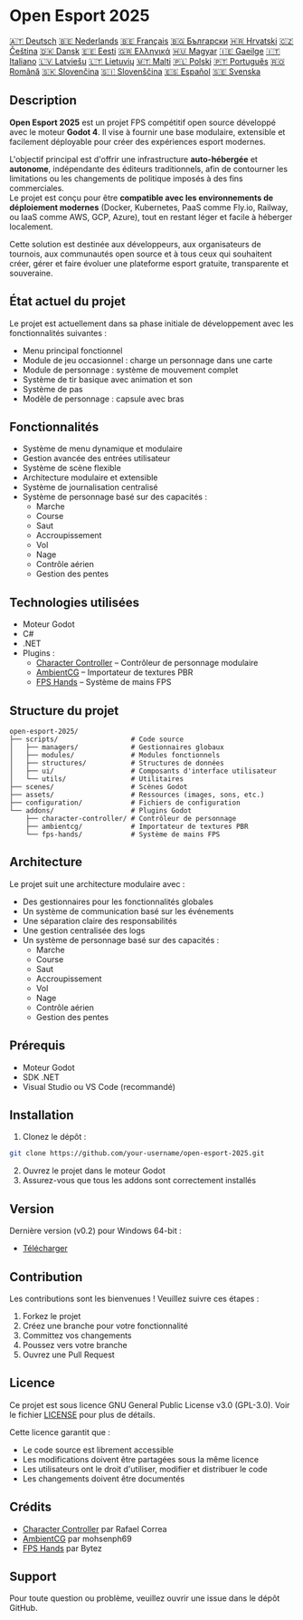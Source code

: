 # Open Esport 2025

[🇦🇹 Deutsch](deutsch.md) [🇧🇪 Nederlands](nederlands.md) [🇧🇪 Français](français.md) [🇧🇬 Български](български.md) [🇭🇷 Hrvatski](hrvatski.md) [🇨🇿 Čeština](čeština.md) [🇩🇰 Dansk](dansk.md) [🇪🇪 Eesti](eesti.md) [🇬🇷 Ελληνικά](ελληνικά.md) [🇭🇺 Magyar](magyar.md) [🇮🇪 Gaeilge](gaeilge.md) [🇮🇹 Italiano](italiano.md) [🇱🇻 Latviešu](latviešu.md) [🇱🇹 Lietuvių](lietuvių.md) [🇲🇹 Malti](malti.md) [🇵🇱 Polski](polski.md) [🇵🇹 Português](português.md) [🇷🇴 Română](română.md) [🇸🇰 Slovenčina](slovenčina.md) [🇸🇮 Slovenščina](slovenščina.md) [🇪🇸 Español](español.md) [🇸🇪 Svenska](svenska.md)

## Description

**Open Esport 2025** est un projet FPS compétitif open source développé avec le moteur **Godot 4**. Il vise à fournir une base modulaire, extensible et facilement déployable pour créer des expériences esport modernes.

L'objectif principal est d'offrir une infrastructure **auto-hébergée** et **autonome**, indépendante des éditeurs traditionnels, afin de contourner les limitations ou les changements de politique imposés à des fins commerciales.  
Le projet est conçu pour être **compatible avec les environnements de déploiement modernes** (Docker, Kubernetes, PaaS comme Fly.io, Railway, ou IaaS comme AWS, GCP, Azure), tout en restant léger et facile à héberger localement.

Cette solution est destinée aux développeurs, aux organisateurs de tournois, aux communautés open source et à tous ceux qui souhaitent créer, gérer et faire évoluer une plateforme esport gratuite, transparente et souveraine.

## État actuel du projet
Le projet est actuellement dans sa phase initiale de développement avec les fonctionnalités suivantes :
- Menu principal fonctionnel
- Module de jeu occasionnel : charge un personnage dans une carte
- Module de personnage : système de mouvement complet
- Système de tir basique avec animation et son
- Système de pas
- Modèle de personnage : capsule avec bras

## Fonctionnalités
- Système de menu dynamique et modulaire
- Gestion avancée des entrées utilisateur
- Système de scène flexible
- Architecture modulaire et extensible
- Système de journalisation centralisé
- Système de personnage basé sur des capacités :
  - Marche
  - Course
  - Saut
  - Accroupissement
  - Vol
  - Nage
  - Contrôle aérien
  - Gestion des pentes

## Technologies utilisées
- Moteur Godot
- C#
- .NET
- Plugins :
  - [Character Controller](https://github.com/expressobits/character-controller) – Contrôleur de personnage modulaire
  - [AmbientCG](https://github.com/mohsenph69/godot-ambientcg) – Importateur de textures PBR
  - [FPS Hands](https://codeberg.org/Bytez/godot-fps-hands) – Système de mains FPS

## Structure du projet
```
open-esport-2025/
├── scripts/                  # Code source
│   ├── managers/             # Gestionnaires globaux
│   ├── modules/              # Modules fonctionnels
│   ├── structures/           # Structures de données
│   ├── ui/                   # Composants d'interface utilisateur
│   └── utils/                # Utilitaires
├── scenes/                   # Scènes Godot
├── assets/                   # Ressources (images, sons, etc.)
├── configuration/            # Fichiers de configuration
└── addons/                   # Plugins Godot
    ├── character-controller/ # Contrôleur de personnage
    ├── ambientcg/            # Importateur de textures PBR
    └── fps-hands/            # Système de mains FPS
```

## Architecture
Le projet suit une architecture modulaire avec :
- Des gestionnaires pour les fonctionnalités globales
- Un système de communication basé sur les événements
- Une séparation claire des responsabilités
- Une gestion centralisée des logs
- Un système de personnage basé sur des capacités :
  - Marche
  - Course
  - Saut
  - Accroupissement
  - Vol
  - Nage
  - Contrôle aérien
  - Gestion des pentes

## Prérequis
- Moteur Godot
- SDK .NET
- Visual Studio ou VS Code (recommandé)

## Installation
1. Clonez le dépôt :
```bash
git clone https://github.com/your-username/open-esport-2025.git
```
2. Ouvrez le projet dans le moteur Godot
3. Assurez-vous que tous les addons sont correctement installés

## Version
Dernière version (v0.2) pour Windows 64-bit :
- [Télécharger](https://antisys.fr/Games/openesport2025/Open-eSport-2025-v0.2.7z)

## Contribution
Les contributions sont les bienvenues ! Veuillez suivre ces étapes :
1. Forkez le projet
2. Créez une branche pour votre fonctionnalité
3. Committez vos changements
4. Poussez vers votre branche
5. Ouvrez une Pull Request

## Licence
Ce projet est sous licence GNU General Public License v3.0 (GPL-3.0). Voir le fichier [LICENSE](LICENSE) pour plus de détails.

Cette licence garantit que :
- Le code source est librement accessible
- Les modifications doivent être partagées sous la même licence
- Les utilisateurs ont le droit d'utiliser, modifier et distribuer le code
- Les changements doivent être documentés

## Crédits
- [Character Controller](https://github.com/expressobits/character-controller) par Rafael Correa
- [AmbientCG](https://github.com/mohsenph69/godot-ambientcg) par mohsenph69
- [FPS Hands](https://codeberg.org/Bytez/godot-fps-hands) par Bytez

## Support
Pour toute question ou problème, veuillez ouvrir une issue dans le dépôt GitHub. 
